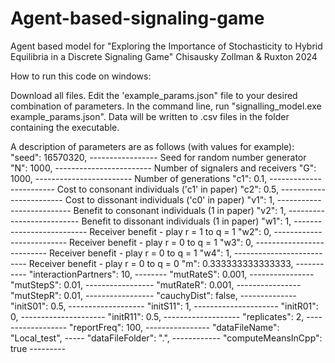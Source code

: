 # Agent-based-signaling-game
Agent based model for "Exploring the Importance of Stochasticity to Hybrid Equilibria in a Discrete Signaling Game" Chisausky Zollman &amp; Ruxton 2024

How to run this code on windows:

Download all files. Edit the 'example_params.json" file to your desired combination of parameters. In the command line, run "signalling_model.exe example_params.json". Data will be written to .csv files in the folder containing the executable. 



A description of parameters are as follows (with values for example):
	"seed": 16570320, ----------------- Seed for random number generator
	"N": 1000, ------------------------ Number of signalers and receivers
	"G": 1000, ------------------------ Number of generations
	"c1": 0.1, ------------------------ Cost to consonant individuals ('c1' in paper)
	"c2": 0.5, ------------------------ Cost to dissonant individuals ('c0' in paper)
	"v1": 1, -------------------------- Benefit to consonant individuals (1 in paper)
	"v2": 1, -------------------------- Benefit to dissonant individuals (1 in paper)
	"w1": 1, -------------------------- Receiver benefit - play r = 1 to q = 1 
	"w2": 0, -------------------------- Receiver benefit - play r = 0 to q = 1 
	"w3": 0, -------------------------- Receiver benefit - play r = 0 to q = 1 
	"w4": 1, -------------------------- Receiver benefit - play r = 0 to q = 0 
	"m": 0.333333333333333, -----------
	"interactionPartners": 10, --------
	"mutRateS": 0.001, ----------------
	"mutStepS": 0.01, -----------------
	"mutRateR": 0.001, ----------------
	"mutStepR": 0.01, -----------------
	"cauchyDist": false, --------------
	"initS01": 0.5, -------------------
	"initS11": 1, ---------------------
	"initR01": 0, ---------------------
	"initR11": 0.5, -------------------
	"replicates": 2, ------------------
	"reportFreq": 100, ----------------
	"dataFileName": "Local_test", -----
	"dataFileFolder": ".", ------------
	"computeMeansInCpp": true ---------








